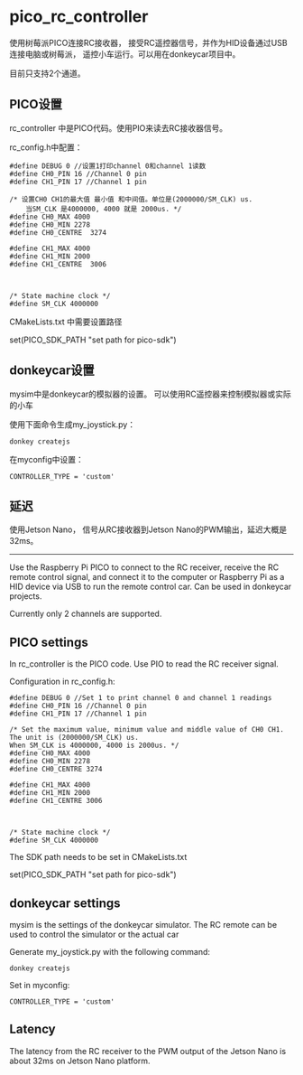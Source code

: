 # pico_rc_controller

使用树莓派PICO连接RC接收器， 接受RC遥控器信号，并作为HID设备通过USB连接电脑或树莓派， 遥控小车运行。可以用在donkeycar项目中。

目前只支持2个通道。

## PICO设置

rc_controller 中是PICO代码。使用PIO来读去RC接收器信号。

rc_config.h中配置：

```
#define DEBUG 0 //设置1打印channel 0和channel 1读数
#define CH0_PIN 16 //Channel 0 pin
#define CH1_PIN 17 //Channel 1 pin

/* 设置CH0 CH1的最大值 最小值 和中间值。单位是(2000000/SM_CLK) us. 
    当SM_CLK 是4000000, 4000 就是 2000us. */
#define CH0_MAX 4000
#define CH0_MIN 2278
#define CH0_CENTRE  3274

#define CH1_MAX 4000
#define CH1_MIN 2000
#define CH1_CENTRE  3006



/* State machine clock */
#define SM_CLK 4000000
```

CMakeLists.txt 中需要设置路径

set(PICO_SDK_PATH "set path for pico-sdk")

## donkeycar设置

mysim中是donkeycar的模拟器的设置。 可以使用RC遥控器来控制模拟器或实际的小车

使用下面命令生成my_joystick.py：

```
donkey createjs
```

在myconfig中设置：

```
CONTROLLER_TYPE = 'custom' 
```

## 延迟

使用Jetson Nano， 信号从RC接收器到Jetson Nano的PWM输出，延迟大概是32ms。

---



Use the Raspberry Pi PICO to connect to the RC receiver, receive the RC remote control signal, and connect it to the computer or Raspberry Pi as a HID device via USB to run the remote control car. Can be used in donkeycar projects.

Currently only 2 channels are supported.

## PICO settings

In rc_controller is the PICO code. Use PIO to read the RC receiver signal.

Configuration in rc_config.h:

```
#define DEBUG 0 //Set 1 to print channel 0 and channel 1 readings
#define CH0_PIN 16 //Channel 0 pin
#define CH1_PIN 17 //Channel 1 pin

/* Set the maximum value, minimum value and middle value of CH0 CH1. The unit is (2000000/SM_CLK) us.
When SM_CLK is 4000000, 4000 is 2000us. */
#define CH0_MAX 4000
#define CH0_MIN 2278
#define CH0_CENTRE 3274

#define CH1_MAX 4000
#define CH1_MIN 2000
#define CH1_CENTRE 3006



/* State machine clock */
#define SM_CLK 4000000
```

The SDK path needs to be set in CMakeLists.txt

set(PICO_SDK_PATH "set path for pico-sdk")

## donkeycar settings

mysim is the settings of the donkeycar simulator. The RC remote can be used to control the simulator or the actual car

Generate my_joystick.py with the following command:

```
donkey createjs
```

Set in myconfig:

```
CONTROLLER_TYPE = 'custom'
```

## Latency

The latency from the RC receiver to the PWM output of the Jetson Nano is about 32ms on Jetson Nano platform.